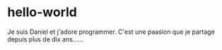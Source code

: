 # hello-world
Je suis Daniel et j'adore programmer.
C'est une paasion que je partage depuis plus de dix ans......
